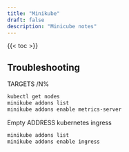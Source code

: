 ```yaml
---
title: "Minikube"
draft: false
description: "Minicube notes"
---
```


{{< toc >}}

## Troubleshooting

TARGETS <unknown>/N%

```bash
kubectl get nodes
minikube addons list
minikube addons enable metrics-server
```

Empty ADDRESS kubernetes ingress

```bash
minikube addons list
minikube addons enable ingress
```
